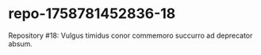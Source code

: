 # repo-1758781452836-18
Repository #18: Vulgus timidus conor commemoro succurro ad deprecator absum.
